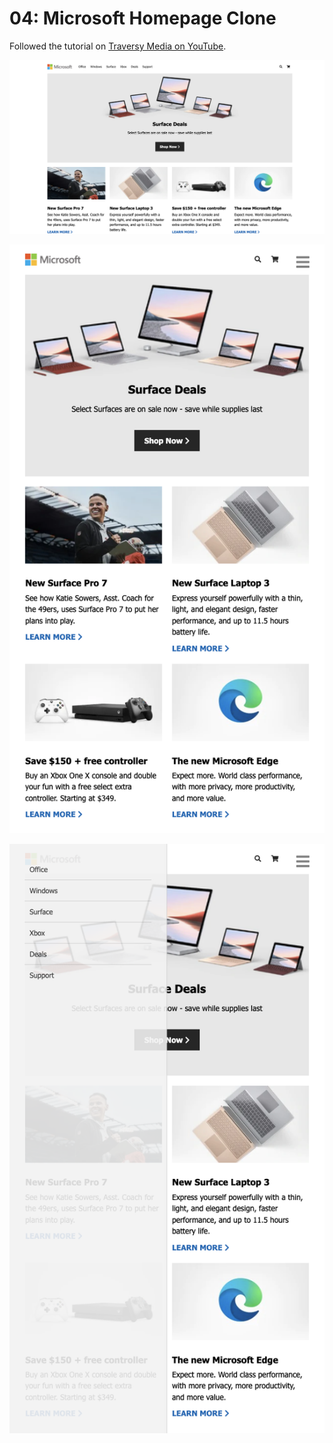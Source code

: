 # 04: Microsoft Homepage Clone

Followed the tutorial on [Traversy Media on YouTube](https://www.youtube.com/watch?v=wIx1O5Y5EB4&ab_channel=TraversyMedia). 

![](info/img1.png)

![](info/img2.png)

![](info/img3.png)